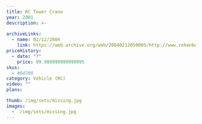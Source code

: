 ```yaml
---
title: RC Tower Crane
year: 2001
description: >-
  
archiveLinks:
  - name: 02/12/2004
    link: https://web.archive.org/web/20040212050005/http://www.rokenbok.com/catalog/pd_rcv_crane.html
priceHistory:
  - date: "?"
    price: 99.989999999999995
skus:
  - #04709
category: Vehicle (RC)
video: ""
plans:

thumb: /img/sets/missing.jpg
images:
  -  /img/sets/missing.jpg
---
```


